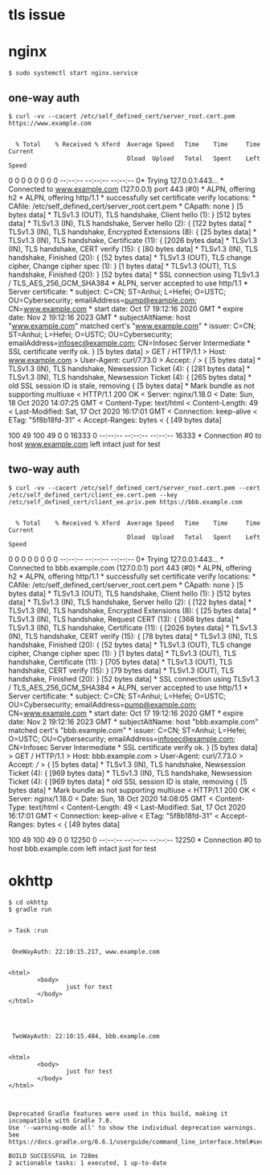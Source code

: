 # tls issue

# nginx

    $ sudo systemctl start nginx.service

## one-way auth

    $ curl -vv --cacert /etc/self_defined_cert/server_root.cert.pem https://www.example.com


      % Total    % Received % Xferd  Average Speed   Time    Time     Time  Current
                                     Dload  Upload   Total   Spent    Left  Speed
      0     0    0     0    0     0      0      0 --:--:-- --:--:-- --:--:--     0*   Trying 127.0.0.1:443...
    * Connected to www.example.com (127.0.0.1) port 443 (#0)
    * ALPN, offering h2
    * ALPN, offering http/1.1
    * successfully set certificate verify locations:
    *  CAfile: /etc/self_defined_cert/server_root.cert.pem
    *  CApath: none
    } [5 bytes data]
    * TLSv1.3 (OUT), TLS handshake, Client hello (1):
    } [512 bytes data]
    * TLSv1.3 (IN), TLS handshake, Server hello (2):
    { [122 bytes data]
    * TLSv1.3 (IN), TLS handshake, Encrypted Extensions (8):
    { [25 bytes data]
    * TLSv1.3 (IN), TLS handshake, Certificate (11):
    { [2026 bytes data]
    * TLSv1.3 (IN), TLS handshake, CERT verify (15):
    { [80 bytes data]
    * TLSv1.3 (IN), TLS handshake, Finished (20):
    { [52 bytes data]
    * TLSv1.3 (OUT), TLS change cipher, Change cipher spec (1):
    } [1 bytes data]
    * TLSv1.3 (OUT), TLS handshake, Finished (20):
    } [52 bytes data]
    * SSL connection using TLSv1.3 / TLS_AES_256_GCM_SHA384
    * ALPN, server accepted to use http/1.1
    * Server certificate:
    *  subject: C=CN; ST=Anhui; L=Hefei; O=USTC; OU=Cybersecurity; emailAddress=pump@example.com; CN=www.example.com
    *  start date: Oct 17 19:12:16 2020 GMT
    *  expire date: Nov  2 19:12:16 2023 GMT
    *  subjectAltName: host "www.example.com" matched cert's "www.example.com"
    *  issuer: C=CN; ST=Anhui; L=Hefei; O=USTC; OU=Cybersecurity; emailAddress=infosec@example.com; CN=Infosec Server Intermediate
    *  SSL certificate verify ok.
    } [5 bytes data]
    > GET / HTTP/1.1
    > Host: www.example.com
    > User-Agent: curl/7.73.0
    > Accept: */*
    > 
    { [5 bytes data]
    * TLSv1.3 (IN), TLS handshake, Newsession Ticket (4):
    { [281 bytes data]
    * TLSv1.3 (IN), TLS handshake, Newsession Ticket (4):
    { [265 bytes data]
    * old SSL session ID is stale, removing
    { [5 bytes data]
    * Mark bundle as not supporting multiuse
    < HTTP/1.1 200 OK
    < Server: nginx/1.18.0
    < Date: Sun, 18 Oct 2020 14:07:25 GMT
    < Content-Type: text/html
    < Content-Length: 49
    < Last-Modified: Sat, 17 Oct 2020 16:17:01 GMT
    < Connection: keep-alive
    < ETag: "5f8b18fd-31"
    < Accept-Ranges: bytes
    < 
    { [49 bytes data]
    100    49  100    49    0     0  16333      0 --:--:-- --:--:-- --:--:-- 16333
    * Connection #0 to host www.example.com left intact
    <html>
        <body>
            just for test
        </body>
    </html>


## two-way auth

    $ curl -vv --cacert /etc/self_defined_cert/server_root.cert.pem --cert /etc/self_defined_cert/client_ee.cert.pem --key /etc/self_defined_cert/client_ee.priv.pem https://bbb.example.com

    
      % Total    % Received % Xferd  Average Speed   Time    Time     Time  Current
                                     Dload  Upload   Total   Spent    Left  Speed
      0     0    0     0    0     0      0      0 --:--:-- --:--:-- --:--:--     0*   Trying 127.0.0.1:443...
    * Connected to bbb.example.com (127.0.0.1) port 443 (#0)
    * ALPN, offering h2
    * ALPN, offering http/1.1
    * successfully set certificate verify locations:
    *  CAfile: /etc/self_defined_cert/server_root.cert.pem
    *  CApath: none
    } [5 bytes data]
    * TLSv1.3 (OUT), TLS handshake, Client hello (1):
    } [512 bytes data]
    * TLSv1.3 (IN), TLS handshake, Server hello (2):
    { [122 bytes data]
    * TLSv1.3 (IN), TLS handshake, Encrypted Extensions (8):
    { [25 bytes data]
    * TLSv1.3 (IN), TLS handshake, Request CERT (13):
    { [368 bytes data]
    * TLSv1.3 (IN), TLS handshake, Certificate (11):
    { [2026 bytes data]
    * TLSv1.3 (IN), TLS handshake, CERT verify (15):
    { [78 bytes data]
    * TLSv1.3 (IN), TLS handshake, Finished (20):
    { [52 bytes data]
    * TLSv1.3 (OUT), TLS change cipher, Change cipher spec (1):
    } [1 bytes data]
    * TLSv1.3 (OUT), TLS handshake, Certificate (11):
    } [705 bytes data]
    * TLSv1.3 (OUT), TLS handshake, CERT verify (15):
    } [79 bytes data]
    * TLSv1.3 (OUT), TLS handshake, Finished (20):
    } [52 bytes data]
    * SSL connection using TLSv1.3 / TLS_AES_256_GCM_SHA384
    * ALPN, server accepted to use http/1.1
    * Server certificate:
    *  subject: C=CN; ST=Anhui; L=Hefei; O=USTC; OU=Cybersecurity; emailAddress=pump@example.com; CN=www.example.com
    *  start date: Oct 17 19:12:16 2020 GMT
    *  expire date: Nov  2 19:12:16 2023 GMT
    *  subjectAltName: host "bbb.example.com" matched cert's "bbb.example.com"
    *  issuer: C=CN; ST=Anhui; L=Hefei; O=USTC; OU=Cybersecurity; emailAddress=infosec@example.com; CN=Infosec Server Intermediate
    *  SSL certificate verify ok.
    } [5 bytes data]
    > GET / HTTP/1.1
    > Host: bbb.example.com
    > User-Agent: curl/7.73.0
    > Accept: */*
    > 
    { [5 bytes data]
    * TLSv1.3 (IN), TLS handshake, Newsession Ticket (4):
    { [969 bytes data]
    * TLSv1.3 (IN), TLS handshake, Newsession Ticket (4):
    { [969 bytes data]
    * old SSL session ID is stale, removing
    { [5 bytes data]
    * Mark bundle as not supporting multiuse
    < HTTP/1.1 200 OK
    < Server: nginx/1.18.0
    < Date: Sun, 18 Oct 2020 14:08:05 GMT
    < Content-Type: text/html
    < Content-Length: 49
    < Last-Modified: Sat, 17 Oct 2020 16:17:01 GMT
    < Connection: keep-alive
    < ETag: "5f8b18fd-31"
    < Accept-Ranges: bytes
    < 
    { [49 bytes data]
    100    49  100    49    0     0  12250      0 --:--:-- --:--:-- --:--:-- 12250
    * Connection #0 to host bbb.example.com left intact
    <html>
        <body>
            just for test
        </body>
    </html>


# okhttp

    $ cd okhttp
    $ gradle run


	> Task :run


	 OneWayAuth: 22:10:15.217, www.example.com


	<html>
			<body>
					just for test
			</body>
	</html>




	 TwoWayAuth: 22:10:15.484, bbb.example.com


	<html>
			<body>
					just for test
			</body>
	</html>



	Deprecated Gradle features were used in this build, making it incompatible with Gradle 7.0.
	Use '--warning-mode all' to show the individual deprecation warnings.
	See https://docs.gradle.org/6.6.1/userguide/command_line_interface.html#sec:command_line_warnings

	BUILD SUCCESSFUL in 728ms
	2 actionable tasks: 1 executed, 1 up-to-date

